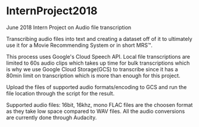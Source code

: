 # InternProject2018
June 2018 Intern Project on Audio file transcription

Transcribing audio files into text and creating a dataset off of it to ultimately use it for a Movie Recommending System or in short MRS™.

This process uses Google's Cloud Speech API. Local file transcriptions are limited to 60s audio clips which takes up time for bulk transcriptions which is why we use Google Cloud Storage(GCS) to transcribe since it has a 80min limit on transcription which is more than enough for this project.

Upload the files of supported audio formats/encoding to GCS and run the file location through the script for the result.

Supported audio files: 16bit, 16khz, mono FLAC files are the choosen format as they take low space compared to WAV files. All the audio conversions are currently done through Audacity.
